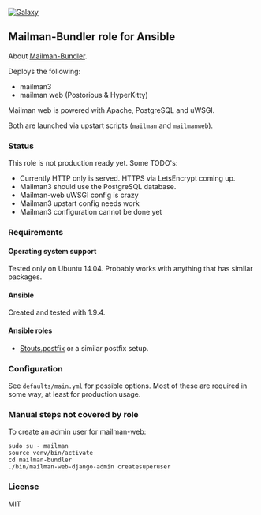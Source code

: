 [![Galaxy](http://img.shields.io/badge/galaxy-jaywink.mailman-bundler-blue.svg?style=flat-square)](https://galaxy.ansible.com/list#/roles/6385)

## Mailman-Bundler role for Ansible

About [Mailman-Bundler](http://mailman-bundler.readthedocs.org/en/latest/).

Deploys the following:

* mailman3
* mailman web (Postorious & HyperKitty)

Mailman web is powered with Apache, PostgreSQL and uWSGI.

Both are launched via upstart scripts (`mailman` and `mailmanweb`).

### Status

This role is not production ready yet. Some TODO's:

* Currently HTTP only is served. HTTPS via LetsEncrypt coming up.
* Mailman3 should use the PostgreSQL database.
* Mailman-web uWSGI config is crazy
* Mailman3 upstart config needs work
* Mailman3 configuration cannot be done yet

### Requirements

#### Operating system support

Tested only on Ubuntu 14.04. Probably works with anything that has similar packages.

#### Ansible

Created and tested with 1.9.4.

#### Ansible roles

* [Stouts.postfix](https://github.com/Stouts/Stouts.postfix) or a similar postfix setup.

### Configuration

See `defaults/main.yml` for possible options. Most of these are required in some way, at least for production usage.

### Manual steps not covered by role

To create an admin user for mailman-web:

    sudo su - mailman
    source venv/bin/activate
    cd mailman-bundler
    ./bin/mailman-web-django-admin createsuperuser

### License

MIT
